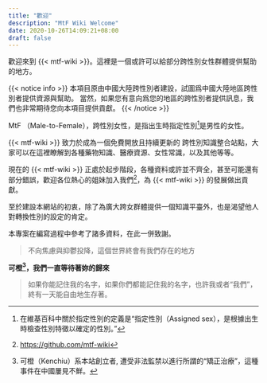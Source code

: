 ```yaml
---
title: "歡迎"
description: "MtF Wiki Welcome"
date: 2020-10-26T14:09:21+08:00
draft: false
---
```


歡迎來到 {{< mtf-wiki >}}。這裡是一個或許可以給部分跨性別女性群體提供幫助的地方。

{{< notice info >}}
本項目原由中國大陸跨性別者建設，試圖爲中國大陸地區跨性別者提供資源與幫助。
當然，如果您有意向爲您的地區的跨性別者提供訊息，我們也非常期待您向本項目提供貢獻。
{{< /notice >}}

MtF （Male-to-Female），跨性別女性，是指出生時指定性別[^1]是男性的女性。

{{< mtf-wiki >}} 致力於成為一個免費開放且持續更新的 跨性別知識整合站點，大家可以在這裡瞭解到各種藥物知識、醫療資源、女性常識，以及其他等等。

現在的 {{< mtf-wiki >}} 正處於起步階段，各種資料或許並不齊全，甚至可能還有部分錯誤，歡迎各位熱心的姐妹加入我們[^2]，為 {{< mtf-wiki >}} 的發展做出貢獻。

至於建設本網站的初衷，除了為廣大跨女群體提供一個知識平臺外，也是渴望他人對轉換性別的設定的肯定。

本專案在編寫過程中參考了諸多資料，在此一併致謝。

> 不向焦慮與抑鬱投降，這個世界終會有我們存在的地方

**可橙[^k]，我們一直等待著妳的歸來**

> 如果你能記住我的名字，如果你們都能記住我的名字，也許我或者“我們”，終有一天能自由地生存著。

[^1]: 在維基百科中關於指定性別的定義是“指定性別（Assigned sex），是根據出生時檢查性別特徵以確定的性別。”

[^2]: https://github.com/mtf-wiki

[^k]: 可橙（Kenchiu）系本站創立者, 遭受非法監禁以進行所謂的“矯正治療”，這種事件在中國屢見不鮮。
